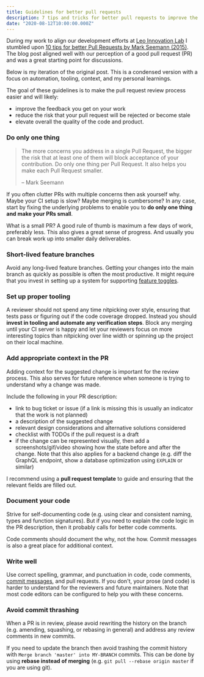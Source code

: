 ```yaml
---
title: Guidelines for better pull requests
description: 7 tips and tricks for better pull requests to improve the feedback you get on your work and elevate the overall quality of the code and product.
date: "2020-08-12T10:00:00.000Z"
---
```


During my work to align our development efforts at [Leo Innovation Lab](https://leoinnovationlab.com/) I stumbled upon [10 tips for better Pull Requests by Mark Seemann (2015)](http://blog.ploeh.dk/2015/01/15/10-tips-for-better-pull-requests/). The blog post aligned well with our perception of a good pull request (PR) and was a great starting point for discussions.

Below is my iteration of the original post. This is a condensed version with a focus on automation, tooling, context, and my personal learnings.

The goal of these guidelines is to make the pull request review process easier and will likely:
- improve the feedback you get on your work
- reduce the risk that your pull request will be rejected or become stale
- elevate overall the quality of the code and product.


### Do only one thing

> The more concerns you address in a single Pull Request, the bigger the risk that at least one of them will block acceptance of your contribution. Do only one thing per Pull Request. It also helps you make each Pull Request smaller.
>
> – Mark Seemann

If you often clutter PRs with multiple concerns then ask yourself why. Maybe your CI setup is slow? Maybe merging is cumbersome? In any case, start by fixing the underlying problems to enable you to **do only one thing and make your PRs small**.

What is a small PR? A good rule of thumb is maximum a few days of work, preferably less. This also gives a great sense of progress. And usually you can break work up into smaller daily deliverables.


### Short-lived feature branches

Avoid any long-lived feature branches. Getting your changes into the main branch as quickly as possible is often the most productive. It might require that you invest in setting up a system for supporting [feature toggles](https://martinfowler.com/articles/feature-toggles.html).


### Set up proper tooling

A reviewer should not spend any time nitpicking over style, ensuring that tests pass or figuring out if the code coverage dropped. Instead you should **invest in tooling and automate any verification steps**. Block any merging until your CI server is happy and let your reviewers focus on more interesting topics than nitpicking over line width or spinning up the project on their local machine.


### Add appropriate context in the PR

Adding context for the suggested change is important for the review process. This also serves for future reference when someone is trying to understand why a change was made.

Include the following in your PR description:
- link to bug ticket or issue (if a link is missing this is usually an indicator that the work is not planned)
- a description of the suggested change
- relevant design considerations and alternative solutions considered
- checklist with TODOs if the pull request is a draft
- if the change can be represented visually, then add a screenshots/gif/video showing how the state before and after the change. Note that this also applies for a backend change (e.g. diff the GraphQL endpoint, show a database optimization using `EXPLAIN` or similar)

I recommend using a **pull request template** to guide and ensuring that the relevant fields are filled out.


### Document your code

Strive for self-documenting code (e.g. using clear and consistent naming, types and function signatures). But if you need to explain the code logic in the PR description, then it probably calls for better code comments.

Code comments should document the why, not the how. Commit messages is also a great place for additional context.


### Write well

Use correct spelling, grammar, and punctuation in code, code comments, [commit messages](https://chris.beams.io/posts/git-commit/), and pull requests. If you don't, your prose (and code) is harder to understand for the reviewers and future maintainers. Note that most code editors can be configured to help you with these concerns.


### Avoid commit thrashing

When a PR is in review, please avoid rewriting the history on the branch (e.g. amending, squashing, or rebasing in general) and address any review comments in new commits.

If you need to update the branch then avoid trashing the commit history with `Merge branch 'master' into MY-BRANCH` commits. This can be done by using **rebase instead of merging** (e.g. `git pull --rebase origin master` if you are using git).
